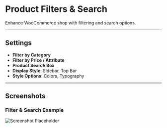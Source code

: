 # Product Filters & Search

Enhance WooCommerce shop with filtering and search options.

---

## Settings

- **Filter by Category**
- **Filter by Price / Attribute**
- **Product Search Box**
- **Display Style**: Sidebar, Top Bar
- **Style Options**: Colors, Typography

---

## Screenshots

### Filter & Search Example
![Screenshot Placeholder](../.vuepress/public/screenshot.png)
